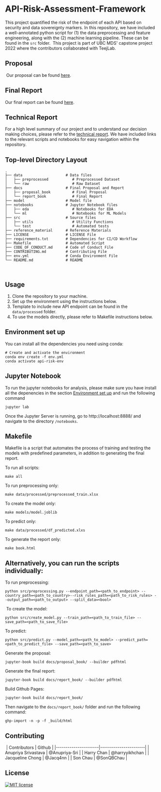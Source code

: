 # API-Risk-Assessment-Framework

This project quantified the risk of the endpoint of each API based on security and data sovereignty markers. In this repository, we have included a well-annotated python script for (1) the data preprocessing and feature engineering, along with the (2) machine learning pipeline. These can be found in the `src` folder.
​
This project is part of UBC MDS' capstone project 2022 where the contributors collaborated with TeejLab.
​

## Proposal

​
Our proposal can be found [here](https://github.com/teejlab/API-Risk-Assessment-Framework/blob/main/docs/proposal_book/_build/pdf/book.pdf).
​

## Final Report

Our final report can be found [here](https://teejlab.github.io/API-Risk-Assessment-Framework/intro.html).
​

## Technical Report

For a high level summary of our project and to understand our decision making choices, please refer to the [technical report](https://github.com/teejlab/API-Risk-Assessment-Framework/blob/main/docs/technical_report.md).
We have included links to the relevant scripts and notebooks for easy navigation within the repository.
​

## Top-level Directory Layout

    .
    ├── data                    # Data files
    │   ├── preprocessed           # Preprocessed Dataset
    │   └── raw                    # Raw Dataset
    ├── docs                    # Final Proposal and Report
    │   ├── proposal_book          # Final Proposal
    │   └── report_book            # Final Report
    ├── model                   # Model file
    ├── notebooks               # Jupyter Notebook files 
    │   ├── eda                    # Notebooks for EDA
    │   └── ml                     # Notebooks for ML Models
    ├── src                     # Source files
    │   ├── utils                  # Utility Functions
    │   └── test                   # Automated tests
    ├── reference_material      # Reference Materials
    ├── LICENSE                 # LICENSE File
    ├── requirements.txt        # Dependencies for CI/CD Workflow
    ├── Makefile                # Automated Script
    ├── CODE_OF_CONDUCT.md      # Code of Conduct File
    ├── CONTRIBUTING.md         # Contributing File
    ├── env.yml                 # Conda Environment File
    └── README.md               # README
​

## Usage

1. Clone the repository to your machine.
2. Set up the environment using the instructions below.
3. Template to include new API endpoint can be found in the `data/processed` folder.
4. To use the models directly, please refer to Makefile instructions below.
​

## Environment set up

You can install all the dependencies you need using conda:

```
# Create and activate the environment
conda env create -f env.yml
conda activate api-risk-env
```

## Jupyter Notebook

To run the jupyter notebooks for analysis, please make sure you have install all the depenencies in the section [Environment set up](https://github.com/teejlab/API-Risk-Assessment-Framework#environment-set-up) and run the following command

```
jupyter lab
```

Once the Jupyter Server is running, go to http://localhost:8888/ and navigate to the directory `/notebooks`.




## Makefile
Makefile is a script that automates the process of training and testing the models with predefined parameters, in addition to generating the final report.

To run all scripts:

```
make all
```

To run preprocessing only:

```
make data/processed/preprocessed_train.xlsx
```

To create the model only:

```
make models/model.joblib
```

To predict only:

```
make data/processed/df_predicted.xlxs
```

To generate the report only:

```
make book.html
```

## Alternatively, you can run the scripts individually:

To run preprocessing:
    
```
python src/preprocessing.py --endpoint_path=<path_to_endpoint> --country_path=<path_to_country>--risk_rules_path=<path_to_risk_rules> --output_path=<path_to_output> --split_data=<bool>
```
​
To create the model:
    
```
python src/create_model.py --train_path=<path_to_train_file> --save_path=<path_to_save_file>
```

To predict:
    
```
python src/predict.py --model_path=<path_to_model> --predict_path=<path_to_predict_file> --save_path=<path_to_save>
```

Generate the proposal:

```
jupyter-book build docs/proposal_book/ --builder pdfhtml
```

Generate the final report:
    
```
jupyter-book build docs/report_book/ --builder pdfhtml
```

Build Github Pages:

```
jupyter-book build docs/report_book/
```

Then navigate to the `docs/report_book/` folder and run the following command:


```
ghp-import -n -p -f _build/html
```


## Contributing

​
| Contributors         | Github                |
|----------------------|-----------------------|
| Anupriya Srivastava  | \@Anupriya-Sri        |
| Harry Chan           | \@harryyikhchan       |
| Jacqueline Chong     | \@Jacq4nn             |
| Son Chau             | \@SonQBChau           |
​

## License

[![MIT license](https://img.shields.io/badge/License-MIT-blue.svg)](https://github.com/teejlab/API-Risk-Assessment-Framework/blob/readme/LICENSE)
